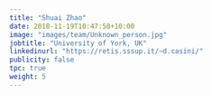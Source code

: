```yaml
---
title: "Shuai Zhao"
date: 2018-11-19T10:47:58+10:00
image: "images/team/Unknown_person.jpg"
jobtitle: "University of York, UK"
linkedinurl: "https://retis.sssup.it/~d.casini/"
publicity: false
tpc: true
weight: 5
---
```

